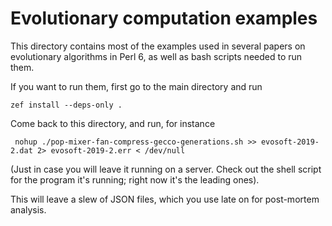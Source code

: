 # Evolutionary computation examples

This directory contains most of the examples used in several papers on
evolutionary algorithms in Perl 6, as well as bash scripts needed to
run them.

If you want to run them, first go to the main directory and run

    zef install --deps-only .
    
Come back to this directory, and run, for instance

     nohup ./pop-mixer-fan-compress-gecco-generations.sh >> evosoft-2019-2.dat 2> evosoft-2019-2.err < /dev/null 
     
(Just in case you will leave it running on a server. Check out the
shell script for the program it's running; right now it's the leading
ones).

This will leave a slew of JSON files, which you use late on for
post-mortem analysis. 
     
